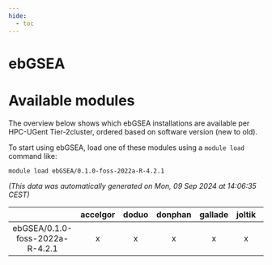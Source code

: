 ```yaml
---
hide:
  - toc
---
```


ebGSEA
======

# Available modules


The overview below shows which ebGSEA installations are available per HPC-UGent Tier-2cluster, ordered based on software version (new to old).

To start using ebGSEA, load one of these modules using a `module load` command like:

```shell
module load ebGSEA/0.1.0-foss-2022a-R-4.2.1
```

*(This data was automatically generated on Mon, 09 Sep 2024 at 14:06:35 CEST)*  

| |accelgor|doduo|donphan|gallade|joltik|shinx|skitty|
| :---: | :---: | :---: | :---: | :---: | :---: | :---: | :---: |
|ebGSEA/0.1.0-foss-2022a-R-4.2.1|x|x|x|x|x|-|x|

